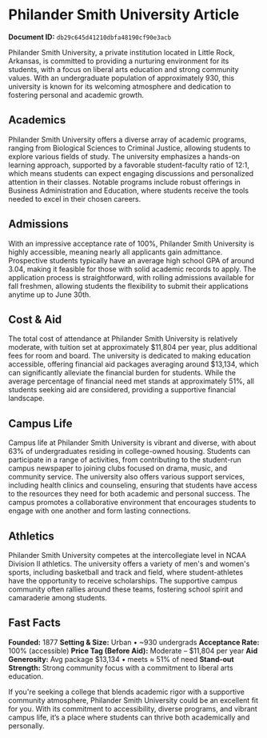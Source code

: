 # Philander Smith University Article

**Document ID:** `db29c645d41210dbfa48190cf90e3acb`

Philander Smith University, a private institution located in Little Rock, Arkansas, is committed to providing a nurturing environment for its students, with a focus on liberal arts education and strong community values. With an undergraduate population of approximately 930, this university is known for its welcoming atmosphere and dedication to fostering personal and academic growth.

## Academics
Philander Smith University offers a diverse array of academic programs, ranging from Biological Sciences to Criminal Justice, allowing students to explore various fields of study. The university emphasizes a hands-on learning approach, supported by a favorable student-faculty ratio of 12:1, which means students can expect engaging discussions and personalized attention in their classes. Notable programs include robust offerings in Business Administration and Education, where students receive the tools needed to excel in their chosen careers.

## Admissions
With an impressive acceptance rate of 100%, Philander Smith University is highly accessible, meaning nearly all applicants gain admittance. Prospective students typically have an average high school GPA of around 3.04, making it feasible for those with solid academic records to apply. The application process is straightforward, with rolling admissions available for fall freshmen, allowing students the flexibility to submit their applications anytime up to June 30th.

## Cost & Aid
The total cost of attendance at Philander Smith University is relatively moderate, with tuition set at approximately $11,804 per year, plus additional fees for room and board. The university is dedicated to making education accessible, offering financial aid packages averaging around $13,134, which can significantly alleviate the financial burden for students. While the average percentage of financial need met stands at approximately 51%, all students seeking aid are considered, providing a supportive financial landscape.

## Campus Life
Campus life at Philander Smith University is vibrant and diverse, with about 63% of undergraduates residing in college-owned housing. Students can participate in a range of activities, from contributing to the student-run campus newspaper to joining clubs focused on drama, music, and community service. The university also offers various support services, including health clinics and counseling, ensuring that students have access to the resources they need for both academic and personal success. The campus promotes a collaborative environment that encourages students to engage with one another and form lasting connections.

## Athletics
Philander Smith University competes at the intercollegiate level in NCAA Division II athletics. The university offers a variety of men's and women's sports, including basketball and track and field, where student-athletes have the opportunity to receive scholarships. The supportive campus community often rallies around these teams, fostering school spirit and camaraderie among students.

## Fast Facts
**Founded:** 1877
**Setting & Size:** Urban • ~930 undergrads
**Acceptance Rate:** 100% (accessible)
**Price Tag (Before Aid):** Moderate – $11,804 per year
**Aid Generosity:** Avg package $13,134 • meets ≈ 51% of need
**Stand-out Strength:** Strong community focus with a commitment to liberal arts education.

If you're seeking a college that blends academic rigor with a supportive community atmosphere, Philander Smith University could be an excellent fit for you. With its commitment to accessibility, diverse programs, and vibrant campus life, it’s a place where students can thrive both academically and personally.
